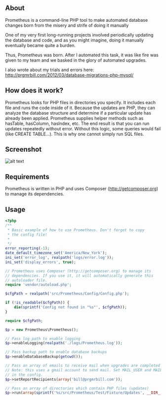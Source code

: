 About
-----

Prometheus is a command-line PHP tool to make automated database changes born from the misery and strife of doing it manually

One of my very first long-running projects involved periodically updating the database and code, and as you might imagine, doing it manually eventually became quite a burden.

Thus, Prometheus was born. After I automated this task, it was like fire was given to my team and we basked in the glory of automated upgrades.

I also wrote about my trials and errors here: http://prgmrbill.com/2012/03/database-migrations-php-mysql/

How does it work?
-----
Prometheus looks for PHP files in directories you specify. It includes each file and runs the code
inside of it. Because the updates are PHP, they can analyze the database structure and determine
if a particular update has already been applied. Prometheus supplies helper methods such as hasTable,
hasColumn, hasIndex, etc. The end result is that you can run updates repeatedly without error.
Without this logic, some queries would fail (like CREATE TABLE...). This is why one cannot simply
run SQL files.

Screenshot
-----
![alt text](https://github.com/prgmrbill/Prometheus/blob/master/prometheus.png?raw=true "Screenshot")

Requirements
-----
Prometheus is written in PHP and uses Composer (http://getcomposer.org) to manage its dependencies.   

Usage
-----
```php
<?php
/**
 * Basic example of how to use Prometheus. Don't forget to copy
 * the config file!
 *
 */
error_reporting(-1);
date_default_timezone_set('America/New_York');
ini_set('error_log', realpath('logs/error.log'));
ini_set('display_errors', true);

// Prometheus uses Composer (http://getcomposer.org) to manage its
// dependencies. If you use it, it will automatically generate this
// autoloader file.
require 'vendor/autoload.php';

$cfgPath = realpath('src/Prometheus/Config/Config.php');

if (!is_readable($cfgPath)) {
    die(sprintf('Config not found in "%s"', $cfgPath));
}

require $cfgPath;

$p = new Prometheus\Prometheus();

// Pass log path to enable logging
$p->enableLogging(realpath('./logs/Prometheus.log'));  

// Pass backup path to enable database backups
$p->enableDatabaseBackup(getcwd());

// Pass an array of emails to receive mail when upgrades are completed
// Note: this uses a gmail account to send mail. Set MAIL_USER and MAIL_PASSWORD
// in the config.
$p->setReportRecipients(array('bill@prgmrbill.com'));

// Pass an array of directories which contain PHP files (updates)
$p->run(array(sprintf('%s/src/Prometheus/Test/Fixture/Updates', __DIR__)));

```


